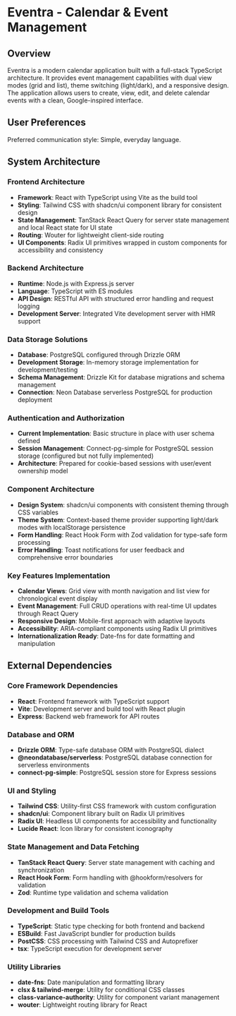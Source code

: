 # Eventra - Calendar & Event Management

## Overview

Eventra is a modern calendar application built with a full-stack TypeScript architecture. It provides event management capabilities with dual view modes (grid and list), theme switching (light/dark), and a responsive design. The application allows users to create, view, edit, and delete calendar events with a clean, Google-inspired interface.

## User Preferences

Preferred communication style: Simple, everyday language.

## System Architecture

### Frontend Architecture
- **Framework**: React with TypeScript using Vite as the build tool
- **Styling**: Tailwind CSS with shadcn/ui component library for consistent design
- **State Management**: TanStack React Query for server state management and local React state for UI state
- **Routing**: Wouter for lightweight client-side routing
- **UI Components**: Radix UI primitives wrapped in custom components for accessibility and consistency

### Backend Architecture
- **Runtime**: Node.js with Express.js server
- **Language**: TypeScript with ES modules
- **API Design**: RESTful API with structured error handling and request logging
- **Development Server**: Integrated Vite development server with HMR support

### Data Storage Solutions
- **Database**: PostgreSQL configured through Drizzle ORM
- **Development Storage**: In-memory storage implementation for development/testing
- **Schema Management**: Drizzle Kit for database migrations and schema management
- **Connection**: Neon Database serverless PostgreSQL for production deployment

### Authentication and Authorization
- **Current Implementation**: Basic structure in place with user schema defined
- **Session Management**: Connect-pg-simple for PostgreSQL session storage (configured but not fully implemented)
- **Architecture**: Prepared for cookie-based sessions with user/event ownership model

### Component Architecture
- **Design System**: shadcn/ui components with consistent theming through CSS variables
- **Theme System**: Context-based theme provider supporting light/dark modes with localStorage persistence
- **Form Handling**: React Hook Form with Zod validation for type-safe form processing
- **Error Handling**: Toast notifications for user feedback and comprehensive error boundaries

### Key Features Implementation
- **Calendar Views**: Grid view with month navigation and list view for chronological event display
- **Event Management**: Full CRUD operations with real-time UI updates through React Query
- **Responsive Design**: Mobile-first approach with adaptive layouts
- **Accessibility**: ARIA-compliant components using Radix UI primitives
- **Internationalization Ready**: Date-fns for date formatting and manipulation

## External Dependencies

### Core Framework Dependencies
- **React**: Frontend framework with TypeScript support
- **Vite**: Development server and build tool with React plugin
- **Express**: Backend web framework for API routes

### Database and ORM
- **Drizzle ORM**: Type-safe database ORM with PostgreSQL dialect
- **@neondatabase/serverless**: PostgreSQL database connection for serverless environments
- **connect-pg-simple**: PostgreSQL session store for Express sessions

### UI and Styling
- **Tailwind CSS**: Utility-first CSS framework with custom configuration
- **shadcn/ui**: Component library built on Radix UI primitives
- **Radix UI**: Headless UI components for accessibility and functionality
- **Lucide React**: Icon library for consistent iconography

### State Management and Data Fetching
- **TanStack React Query**: Server state management with caching and synchronization
- **React Hook Form**: Form handling with @hookform/resolvers for validation
- **Zod**: Runtime type validation and schema validation

### Development and Build Tools
- **TypeScript**: Static type checking for both frontend and backend
- **ESBuild**: Fast JavaScript bundler for production builds
- **PostCSS**: CSS processing with Tailwind CSS and Autoprefixer
- **tsx**: TypeScript execution for development server

### Utility Libraries
- **date-fns**: Date manipulation and formatting library
- **clsx & tailwind-merge**: Utility for conditional CSS classes
- **class-variance-authority**: Utility for component variant management
- **wouter**: Lightweight routing library for React